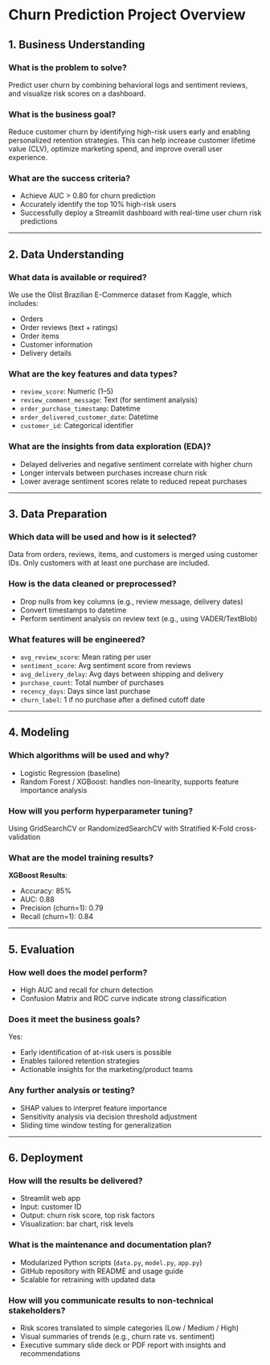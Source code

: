 # Churn Prediction Project Overview

## 1. Business Understanding

### What is the problem to solve?
Predict user churn by combining behavioral logs and sentiment reviews, and visualize risk scores on a dashboard.

### What is the business goal?
Reduce customer churn by identifying high-risk users early and enabling personalized retention strategies. This can help increase customer lifetime value (CLV), optimize marketing spend, and improve overall user experience.

### What are the success criteria?
- Achieve AUC > 0.80 for churn prediction  
- Accurately identify the top 10% high-risk users  
- Successfully deploy a Streamlit dashboard with real-time user churn risk predictions  

---

## 2. Data Understanding

### What data is available or required?
We use the Olist Brazilian E-Commerce dataset from Kaggle, which includes:
- Orders
- Order reviews (text + ratings)
- Order items
- Customer information
- Delivery details

### What are the key features and data types?
- `review_score`: Numeric (1–5)  
- `review_comment_message`: Text (for sentiment analysis)  
- `order_purchase_timestamp`: Datetime  
- `order_delivered_customer_date`: Datetime  
- `customer_id`: Categorical identifier  

### What are the insights from data exploration (EDA)?
- Delayed deliveries and negative sentiment correlate with higher churn  
- Longer intervals between purchases increase churn risk  
- Lower average sentiment scores relate to reduced repeat purchases  

---

## 3. Data Preparation

### Which data will be used and how is it selected?
Data from orders, reviews, items, and customers is merged using customer IDs. Only customers with at least one purchase are included.

### How is the data cleaned or preprocessed?
- Drop nulls from key columns (e.g., review message, delivery dates)  
- Convert timestamps to datetime  
- Perform sentiment analysis on review text (e.g., using VADER/TextBlob)  

### What features will be engineered?
- `avg_review_score`: Mean rating per user  
- `sentiment_score`: Avg sentiment score from reviews  
- `avg_delivery_delay`: Avg days between shipping and delivery  
- `purchase_count`: Total number of purchases  
- `recency_days`: Days since last purchase  
- `churn_label`: 1 if no purchase after a defined cutoff date  

---

## 4. Modeling

### Which algorithms will be used and why?
- Logistic Regression (baseline)  
- Random Forest / XGBoost: handles non-linearity, supports feature importance analysis  

### How will you perform hyperparameter tuning?
Using GridSearchCV or RandomizedSearchCV with Stratified K-Fold cross-validation

### What are the model training results?
**XGBoost Results**:  
- Accuracy: 85%  
- AUC: 0.88  
- Precision (churn=1): 0.79  
- Recall (churn=1): 0.84  

---

## 5. Evaluation

### How well does the model perform?
- High AUC and recall for churn detection  
- Confusion Matrix and ROC curve indicate strong classification  

### Does it meet the business goals?
Yes:
- Early identification of at-risk users is possible  
- Enables tailored retention strategies  
- Actionable insights for the marketing/product teams  

### Any further analysis or testing?
- SHAP values to interpret feature importance  
- Sensitivity analysis via decision threshold adjustment  
- Sliding time window testing for generalization  

---

## 6. Deployment

### How will the results be delivered?
- Streamlit web app  
- Input: customer ID  
- Output: churn risk score, top risk factors  
- Visualization: bar chart, risk levels  

### What is the maintenance and documentation plan?
- Modularized Python scripts (`data.py`, `model.py`, `app.py`)  
- GitHub repository with README and usage guide  
- Scalable for retraining with updated data  

### How will you communicate results to non-technical stakeholders?
- Risk scores translated to simple categories (Low / Medium / High)  
- Visual summaries of trends (e.g., churn rate vs. sentiment)  
- Executive summary slide deck or PDF report with insights and recommendations  
